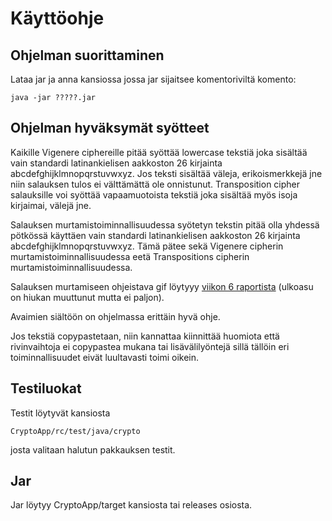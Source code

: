 # Käyttöohje

## Ohjelman suorittaminen

Lataa jar ja anna kansiossa jossa jar sijaitsee komentoriviltä komento:

    java -jar ?????.jar



## Ohjelman hyväksymät syötteet

Kaikille Vigenere ciphereille pitää syöttää lowercase tekstiä joka sisältää vain standardi latinankielisen aakkoston 26 kirjainta abcdefghijklmnopqrstuvwxyz. Jos teksti sisältää väleja, erikoismerkkejä jne niin salauksen tulos ei välttämättä ole onnistunut. Transposition cipher salauksille voi syöttää vapaamuotoista tekstiä joka sisältää myös isoja kirjaimai, välejä jne.

Salauksen murtamistoiminnallisuudessa syötetyn tekstin pitää olla yhdessä pötkössä käyttäen vain standardi latinankielisen aakkoston 26 kirjainta abcdefghijklmnopqrstuvwxyz. Tämä pätee sekä Vigenere cipherin murtamistoiminnallisuudessa eetä Transpositions cipherin murtamistoiminnallisuudessa.

Salauksen murtamiseen ohjeistava gif löytyyy [viikon 6 raportista](https://github.com/Jsos17/Classic-crypto/blob/master/documentation/Viikkoraportti-6.md) (ulkoasu on hiukan muuttunut mutta ei paljon).

Avaimien siältöön on ohjelmassa erittäin hyvä ohje.

Jos tekstiä copypastetaan, niin kannattaa kiinnittää huomiota että rivinvaihtoja ei copypastea mukana tai lisävälilyöntejä sillä tällöin eri toiminnallisuudet eivät luultavasti toimi oikein.

## Testiluokat

Testit löytyvät kansiosta 

    CryptoApp/rc/test/java/crypto
    
josta valitaan halutun pakkauksen testit.

## Jar

Jar löytyy CryptoApp/target kansiosta tai releases osiosta.
